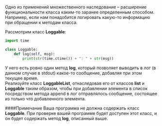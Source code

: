 Одно из применений множественного наследование – расширение функциональности класса каким-то заранее определенным способом. Например, если нам понадобится логировать какую-то информацию при обращении к методам класса.

Рассмотрим класс **Loggable**:

```python
import time

class Loggable:
    def log(self, msg):
        print(str(time.ctime()) + ": " + str(msg))
```
У него есть ровно один метод **log**, который позволяет выводить в лог (в данном случае в stdout) какое-то сообщение, добавляя при этом текущее время.  
Реализуйте класс **LoggableList**, отнаследовав его от классов **list** и **Loggable** таким образом, чтобы при добавлении элемента в список посредством метода append в лог отправлялось сообщение, состоящее из только что добавленного элемента.

####Примечание
Ваша программа не должна содержать класс **Loggable**. При проверке вашей программе будет доступен этот класс, и он будет содержать метод **log**, описанный выше.
